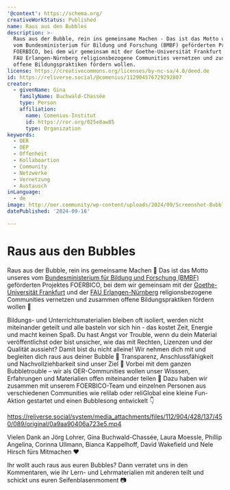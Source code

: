 ```yaml
---
'@context': https://schema.org/
creativeWorkStatus: Published
name: Raus aus den Bubbles
description: >-
  Raus aus der Bubble, rein ins gemeinsame Machen - Das ist das Motto unseres
  vom Bundesministerium für Bildung und Forschung (BMBF) geförderten Projektes
  FOERBICO, bei dem wir gemeinsam mit der Goethe-Universität Frankfurt und der
  FAU Erlangen-Nürnberg religionsbezogene Communities vernetzen und zusammen
  offene Bildungspraktiken fördern wollen. 
license: https://creativecommons.org/licenses/by-nc-sa/4.0/deed.de
id: https://reliverse.social/@comenius/112904576729292807
creator:
  - givenName: Gina
    familyName: Buchwald-Chassée
    type: Person
    affiliation:
      name: Comenius-Institut
      id: https://ror.org/025e8aw85
      type: Organization
keywords:
  - OER
  - OEP
  - Offenheit
  - Kollaboartion
  - Community
  - Netzwerke
  - Vernetzung
  - Austausch
inLanguage:
  - de
image: http://oer.community/wp-content/uploads/2024/09/Screenshot-Bubble-Video.jpg
datePublished: '2024-09-16'

---
```


# Raus aus den Bubbles

Raus aus der Bubble, rein ins gemeinsame Machen 💪
Das ist das Motto unseres vom [Bundesministerium für Bildung und Forschung (BMBF)]() geförderten Projektes FOERBICO, bei dem wir gemeinsam mit der [Goethe-Universität Frankfurt](https://www.uni-frankfurt.de/) und der [FAU Erlangen-Nürnberg](https://www.fau.de/) religionsbezogene Communities vernetzen und zusammen offene Bildungspraktiken fördern wollen 🚀

Bildungs- und Unterrichtsmaterialien bleiben oft isoliert, werden nicht miteinander geteilt und alle basteln vor sich hin - das kostet Zeit, Energie und macht keinen Spaß. Du hast Angst vor Trouble, wenn du dein Material veröffentlichst oder bist unsicher, wie das mit Rechten, Lizenzen und der Qualität aussieht? Damit bist du nicht alleine! Wir nehmen dich mit und begleiten dich raus aus deiner Bubble 🫧 Transparenz, Anschlussfähigkeit und Nachvollziehbarkeit sind unser Ziel 🏁 Vorbei mit dem ganzen Bubbletrouble – wir als OER-Communities wollen unser Wisssen, Erfahrungen und Materialien offen miteinander teilen 🤝 Dazu haben wir zusammen mit unserem FOERBICO-Team und einzelnen Personen aus verschiedenen Communities wie relilab oder reliGlobal eine kleine Fun-Aktion gestartet und einen Bubblesong entwickelt 👇

https://reliverse.social/system/media_attachments/files/112/904/428/137/450/089/original/0a9aa90406a723e5.mp4

Vielen Dank an Jörg Lohrer, Gina Buchwald-Chassée, Laura Moessle, Phillip Angelina, Corinna Ullmann, Bianca Kappelhoff, David Wakefield und Nele Hirsch fürs Mitmachen ❤️

Ihr wollt auch raus aus euren Bubbles? Dann verratet uns in den Kommentaren, wie ihr Lern- und Lehrmaterialien mit anderen teilt und schickt uns euren Seifenblasenmoment 📷

